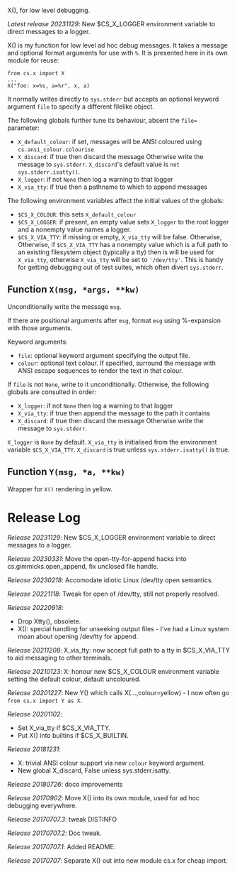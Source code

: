 X(), for low level debugging.

*Latest release 20231129*:
New $CS_X_LOGGER environment variable to direct messages to a logger.

X() is my function for low level ad hoc debug messages.
It takes a message and optional format arguments for use with `%`.
It is presented here in its own module for reuse:

    from cs.x import X
    ...
    X("foo: x=%s, a=%r", x, a)

It normally writes directly to `sys.stderr` but accepts an optional
keyword argument `file` to specify a different filelike object.

The following globals further tune its behaviour,
absent the `file=` parameter:
* `X_default_colour`: if set, messages will be ANSI coloured using
  `cs.ansi_colour.colourise`
* `X_discard`: if true then discard the message
  Otherwise write the message to `sys.stderr`.
  `X_discard`'s default value is `not sys.stderr.isatty()`.
* `X_logger`: if not `None` then log a warning to that logger
* `X_via_tty`: if true then a pathname to which to append messages

The following environment variables affect the initial values of the globals:
* `$CS_X_COLOUR`: this sets `X_default_colour`
* `$CS_X_LOGGER`:
  if present, an empty value sets `X_logger` to the root logger
  and a nonempty value names a logger.
* `$CS_X_VIA_TTY`: if missing or empty, `X_via_tty` will be false.
  Otherwise,
  Otherwise,
  if `$CS_X_VIA_TTY` has a nonempty value which is a full path
  to an existing filesystem object (typically a tty)
  then is will be used for `X_via_tty`,
  otherwise `X_via_tty` will be set to `'/dev/tty'`.
  This is handy for getting debugging out of test suites,
  which often divert `sys.stderr`.

## Function `X(msg, *args, **kw)`

Unconditionally write the message `msg`.

If there are positional arguments after `msg`,
format `msg` using %-expansion with those arguments.

Keyword arguments:
* `file`: optional keyword argument specifying the output file.
* `colour`: optional text colour.
  If specified, surround the message with ANSI escape sequences
  to render the text in that colour.

If `file` is not `None`, write to it unconditionally.
Otherwise, the following globals are consulted in order:
* `X_logger`: if not `None` then log a warning to that logger
* `X_via_tty`: if true then append the message to the path it contains
* `X_discard`: if true then discard the message
Otherwise write the message to `sys.stderr`.

`X_logger` is `None` by default.
`X_via_tty` is initialised from the environment variable `$CS_X_VIA_TTY`.
`X_discard` is true unless `sys.stderr.isatty()` is true.

## Function `Y(msg, *a, **kw)`

Wrapper for `X()` rendering in yellow.

# Release Log



*Release 20231129*:
New $CS_X_LOGGER environment variable to direct messages to a logger.

*Release 20230331*:
Move the open-tty-for-append hacks into cs.gimmicks.open_append, fix unclosed file handle.

*Release 20230218*:
Accomodate idiotic Linux /dev/tty open semantics.

*Release 20221118*:
Tweak for open of /dev/tty, still not properly resolved.

*Release 20220918*:
* Drop Xtty(), obsolete.
* X(): special handling for unseeking output files - I've had a Linux system moan about opening /dev/tty for append.

*Release 20211208*:
X_via_tty: now accept full path to a tty in $CS_X_VIA_TTY to aid messaging to other terminals.

*Release 20210123*:
X: honour new $CS_X_COLOUR environment variable setting the default colour, default uncoloured.

*Release 20201227*:
New Y() which calls X(...,colour=yellow) - I now often go `from cs.x import Y as X`.

*Release 20201102*:
* Set X_via_tty if $CS_X_VIA_TTY.
* Put X() into builtins if $CS_X_BUILTIN.

*Release 20181231*:
* X: trivial ANSI colour support via new `colour` keyword argument.
* New global X_discard, False unless sys.stderr.isatty.

*Release 20180726*:
doco improvements

*Release 20170902*:
Move X() into its own module, used for ad hoc debugging everywhere.

*Release 20170707.3*:
tweak DISTINFO

*Release 20170707.2*:
Doc tweak.

*Release 20170707.1*:
Added README.

*Release 20170707*:
Separate X() out into new module cs.x for cheap import.
